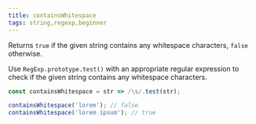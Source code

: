 ```yaml
---
title: containsWhitespace
tags: string,regexp,beginner
---
```


Returns `true` if the given string contains any whitespace characters, `false` otherwise.

Use `RegExp.prototype.test()` with an appropriate regular expression to check if the given string contains any whitespace characters.

```js
const containsWhitespace = str => /\s/.test(str);
```

```js
containsWhitespace('lorem'); // false
containsWhitespace('lorem ipsum'); // true
```
